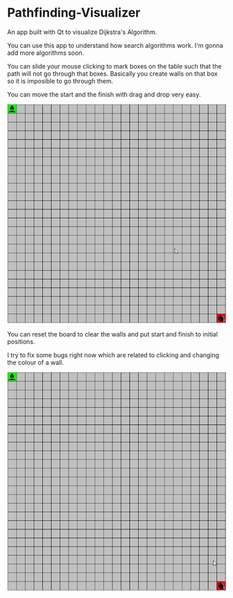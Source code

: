 # Pathfinding-Visualizer
An app built with Qt  to visualize Dijkstra's Algorithm.

You can use this app to understand how search algorithms work. I'm gonna add more algorithms soon.

You can slide your mouse clicking to mark boxes on the table such that the path will not go through that boxes. Basically you create walls on that box so it is imposible to go through them.

You can move the start and the finish with drag and drop very easy.

![](src/images/moveStartFinsih.gif)

You can reset the board to clear the walls and put start and finish to initial positions.

I try to fix some bugs right now which are related to clicking and changing the colour of a wall.

![](src/images/paintBoxes.gif)
